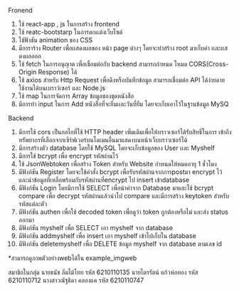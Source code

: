 Fronend 
1. ใช้ react-app , js ในการสร้าง frontend
2. ใช้ reatc-bootstarp ในการตกเเต่งเว็บไซต์ 
3. ใช้ฟังชัน animation ของ CSS 
4. มีการาร้าง Router เพื่อเเสดงผลของ หน้า page ต่างๆ โดยจะทำสร้าง root มาเก็บค่า เเละเเสดงผลออก
5. ใช้ fetch ในการอนุญาต เพื่อเชื่อมต่อกับ backend สามารถกำหนด โหมด CORS(Cross-Origin Response) ได้
6. ใช้ axios สำหรับ Http Request เพื่อดึงหรือบันทึกข้อมูล สามารถเชื่อมต่อ API ได้ง่ายดาย  
   ใช้งานได้บนเบราว์เซอร์ และ Node.js
7. ใช้ map ในการจัดการ Array ข้อมูลของชุดหนังสือ
8. มีการทำ input ในการ Add หนังสือที่จะยืมเเละวันที่ยืม โดยจะเก็บเอาไว้ในฐานข้อมูล MySQ 

Backend 
1. มีการใช้ cors เป็นกลไกที่ใช้ HTTP header เพิ่มเติมเพื่อให้บราวเซอร์ได้รับสิทธิ์ในการ
   เข้าถึงทรัพยากรที่เลือกจากเซิร์ฟเวอร์บนโดเมนอื่นมาแสดงบนหน้าเว็บบราวเซอร์ได้
2. มีการสร้างตัว database โดยใช้ MySQL โดยจะเก็บข้อมูลของ User เเละ Myshelf
3. มีการใช้ bcrypt เพื่อ encrypt รหัสผ่านไว้
4. ใช้ JsonWebtoken เพื่อสร้าง Token สำหรับ Website กำหนดให้หมดอายุ 1 ชั่วโมง
5. มีฟังก์ชัน Register โดยจะใช้คำสั่ง bcrypt เพื่อรับรหัสผ่านจากการpostมา encrypt ไว้ 
   และนำข้อมูลที่เหลือพร้อมกับรหัสผ่านที่encrypt ไป insert เข้าdatabase
6. มีฟังก์ชัน Login โดยมีการใช้ SELECT เพื่อนำค่าจาก Database มาและใช้ bcrypt compare เพื่อ decrypt 
   รหัสผ่านแล้วนำไป compare และมีการสร้าง keytoken สำหรับรหัสแต่ละตัว
7. มีฟังก์ชัน authen เพื่อใช้ decoded token เพื่อดูว่า token ถูกต้องหรือไม่ และส่ง status ออกมา
8. มีฟังก์ชัน myshelf เพื่อ SELECT เอา myshelf จาก database
9. มีฟังก์ชัน addmyshelf เพื่อ insert เอา myshelf เข้าไปเก็บใน database
10. มีฟังก์ชัน deletemyshelf เพื่อ DELETE ข้อมูล myshelf จาก database ตามเลข id

*สามารถดูภาพตัวอย่างwebได้ใน example_imgweb

สมาชิกในกลุ่ม
นายธนัช ลิ่มไม้ไทย รหัส 6210110135
นายไตรรัตน์ แก้วห่อทอง รหัส 6210110712
นางสาวณัฐธิดา คลองแค รหัส 6210110747